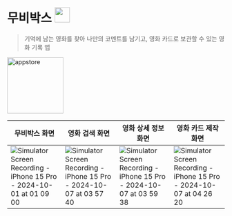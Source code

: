 # 무비박스 <img src="https://github.com/user-attachments/assets/601ae563-3310-4e59-a310-64ce9bc7e340" width="35" height="35" >
 > 기억에 남는 영화를 찾아 나만의 코멘트를 남기고, 영화 카드로 보관할 수 있는 영화 기록 앱
<a href="https://apps.apple.com/kr/app/%EB%AC%B4%EB%B9%84%EB%B0%95%EC%8A%A4/id6711330901" target="_blank">
  <img width="130" alt="appstore" src="https://user-images.githubusercontent.com/55099365/196023806-5eb7be0f-c7cf-4661-bb39-35a15146c33a.png">
</a>

<br>

| 무비박스 화면 | 영화 검색 화면 | 영화 상세 정보 화면 | 영화 카드 제작 화면 |
|--|--|--|--|
|![Simulator Screen Recording - iPhone 15 Pro - 2024-10-01 at 01 09 00](https://github.com/user-attachments/assets/0d30240c-14ed-4f58-b8fc-128596e917e4)|![Simulator Screen Recording - iPhone 15 Pro - 2024-10-07 at 03 57 40](https://github.com/user-attachments/assets/4b8cd764-fbc6-4bdd-9d38-6ba52323463f)|![Simulator Screen Recording - iPhone 15 Pro - 2024-10-07 at 03 59 38](https://github.com/user-attachments/assets/859f5c49-ff97-4021-9856-6fca9b951879)|![Simulator Screen Recording - iPhone 15 Pro - 2024-10-07 at 04 26 20](https://github.com/user-attachments/assets/b445d162-801c-4e8c-ad13-5853fa9939f5)|
